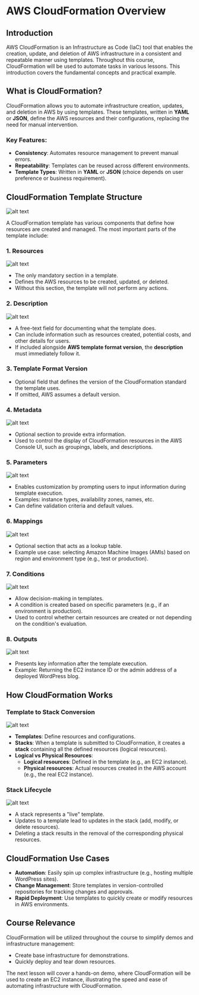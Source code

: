 # AWS CloudFormation Overview

## Introduction

AWS CloudFormation is an Infrastructure as Code (IaC) tool that enables the creation, update, and deletion of AWS infrastructure in a consistent and repeatable manner using templates. Throughout this course, CloudFormation will be used to automate tasks in various lessons. This introduction covers the fundamental concepts and practical example.

## What is CloudFormation?

CloudFormation allows you to automate infrastructure creation, updates, and deletion in AWS by using templates. These templates, written in **YAML** or **JSON**, define the AWS resources and their configurations, replacing the need for manual intervention.

### Key Features:

- **Consistency**: Automates resource management to prevent manual errors.
- **Repeatability**: Templates can be reused across different environments.
- **Template Types**: Written in **YAML** or **JSON** (choice depends on user preference or business requirement).

## CloudFormation Template Structure

![alt text](image-10.png)

A CloudFormation template has various components that define how resources are created and managed. The most important parts of the template include:

### 1. **Resources**

![alt text](image-13.png)

- The only mandatory section in a template.
- Defines the AWS resources to be created, updated, or deleted.
- Without this section, the template will not perform any actions.

### 2. **Description**

![alt text](image-11.png)

- A free-text field for documenting what the template does.
- Can include information such as resources created, potential costs, and other details for users.
- If included alongside **AWS template format version**, the **description** must immediately follow it.

### 3. **Template Format Version**

- Optional field that defines the version of the CloudFormation standard the template uses.
- If omitted, AWS assumes a default version.

### 4. **Metadata**

![alt text](image-12.png)

- Optional section to provide extra information.
- Used to control the display of CloudFormation resources in the AWS Console UI, such as groupings, labels, and descriptions.

### 5. **Parameters**

![alt text](image-14.png)

- Enables customization by prompting users to input information during template execution.
- Examples: instance types, availability zones, names, etc.
- Can define validation criteria and default values.

### 6. **Mappings**

![alt text](image-15.png)

- Optional section that acts as a lookup table.
- Example use case: selecting Amazon Machine Images (AMIs) based on region and environment type (e.g., test or production).

### 7. **Conditions**

![alt text](image-16.png)

- Allow decision-making in templates.
- A condition is created based on specific parameters (e.g., if an environment is production).
- Used to control whether certain resources are created or not depending on the condition's evaluation.

### 8. **Outputs**

![alt text](image-17.png)

- Presents key information after the template execution.
- Example: Returning the EC2 instance ID or the admin address of a deployed WordPress blog.

## How CloudFormation Works

### Template to Stack Conversion

![alt text](image-18.png)

- **Templates**: Define resources and configurations.
- **Stacks**: When a template is submitted to CloudFormation, it creates a **stack** containing all the defined resources (logical resources).
- **Logical vs Physical Resources**:
  - **Logical resources**: Defined in the template (e.g., an EC2 instance).
  - **Physical resources**: Actual resources created in the AWS account (e.g., the real EC2 instance).

### Stack Lifecycle

![alt text](image-19.png)

- A stack represents a "live" template.
- Updates to a template lead to updates in the stack (add, modify, or delete resources).
- Deleting a stack results in the removal of the corresponding physical resources.

## CloudFormation Use Cases

- **Automation**: Easily spin up complex infrastructure (e.g., hosting multiple WordPress sites).
- **Change Management**: Store templates in version-controlled repositories for tracking changes and approvals.
- **Rapid Deployment**: Use templates to quickly create or modify resources in AWS environments.

## Course Relevance

CloudFormation will be utilized throughout the course to simplify demos and infrastructure management:

- Create base infrastructure for demonstrations.
- Quickly deploy and tear down resources.

The next lesson will cover a hands-on demo, where CloudFormation will be used to create an EC2 instance, illustrating the speed and ease of automating infrastructure with CloudFormation.
